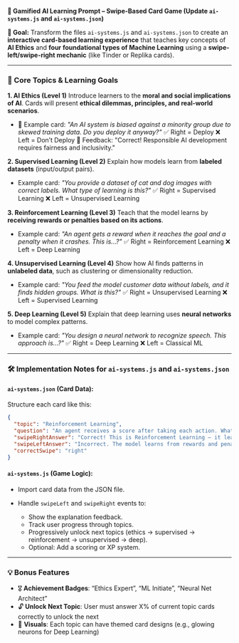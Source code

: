 

**🔁 Gamified AI Learning Prompt – Swipe-Based Card Game (Update `ai-systems.js` and `ai-systems.json`)**

**🎯 Goal:**
Transform the files `ai-systems.js` and `ai-systems.json` to create an **interactive card-based learning experience** that teaches key concepts of **AI Ethics** and **four foundational types of Machine Learning** using a **swipe-left/swipe-right mechanic** (like Tinder or Replika cards).

---

### 🧠 Core Topics & Learning Goals

**1. AI Ethics (Level 1)**
Introduce learners to the **moral and social implications of AI**. Cards will present **ethical dilemmas, principles, and real-world scenarios**.

* 🔄 Example card:
  *"An AI system is biased against a minority group due to skewed training data. Do you deploy it anyway?"*
  ✅ Right = Deploy
  ❌ Left = Don’t Deploy
  🧠 Feedback: "Correct! Responsible AI development requires fairness and inclusivity."

**2. Supervised Learning (Level 2)**
Explain how models learn from **labeled datasets** (input/output pairs).

* Example card:
  *"You provide a dataset of cat and dog images with correct labels. What type of learning is this?"*
  ✅ Right = Supervised Learning
  ❌ Left = Unsupervised Learning

**3. Reinforcement Learning (Level 3)**
Teach that the model learns by **receiving rewards or penalties based on its actions**.

* Example card:
  *"An agent gets a reward when it reaches the goal and a penalty when it crashes. This is...?"*
  ✅ Right = Reinforcement Learning
  ❌ Left = Deep Learning

**4. Unsupervised Learning (Level 4)**
Show how AI finds patterns in **unlabeled data**, such as clustering or dimensionality reduction.

* Example card:
  *"You feed the model customer data without labels, and it finds hidden groups. What is this?"*
  ✅ Right = Unsupervised Learning
  ❌ Left = Supervised Learning

**5. Deep Learning (Level 5)**
Explain that deep learning uses **neural networks** to model complex patterns.

* Example card:
  *"You design a neural network to recognize speech. This approach is...?"*
  ✅ Right = Deep Learning
  ❌ Left = Classical ML

---

### 🛠 Implementation Notes for `ai-systems.js` and `ai-systems.json`

#### `ai-systems.json` (Card Data):

Structure each card like this:

```json
{
  "topic": "Reinforcement Learning",
  "question": "An agent receives a score after taking each action. What kind of learning is this?",
  "swipeRightAnswer": "Correct! This is Reinforcement Learning — it learns from feedback.",
  "swipeLeftAnswer": "Incorrect. The model learns from rewards and penalties — that's Reinforcement Learning.",
  "correctSwipe": "right"
}
```

#### `ai-systems.js` (Game Logic):

* Import card data from the JSON file.
* Handle `swipeLeft` and `swipeRight` events to:

  * Show the explanation feedback.
  * Track user progress through topics.
  * Progressively unlock next topics (ethics → supervised → reinforcement → unsupervised → deep).
  * Optional: Add a scoring or XP system.

---

### 💡 Bonus Features

* 🎖️ **Achievement Badges**: “Ethics Expert”, “ML Initiate”, “Neural Net Architect”
* 🔓 **Unlock Next Topic**: User must answer X% of current topic cards correctly to unlock the next
* 🎨 **Visuals**: Each topic can have themed card designs (e.g., glowing neurons for Deep Learning)